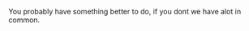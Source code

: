 You probably have something better to do,
if you dont we have alot in common.
<!---
Glexal/Glexal is a ✨ special ✨ repository because its `README.md` (this file) appears on your GitHub profile.
You can click the Preview link to take a look at your changes.
--->
